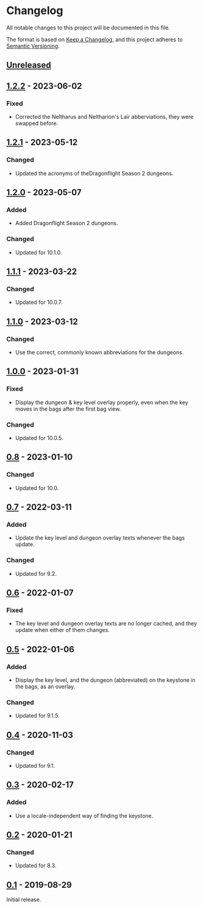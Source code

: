 # Changelog

All notable changes to this project will be documented in this file.

The format is based on [Keep a Changelog](https://keepachangelog.com/en/1.0.0/),
and this project adheres to [Semantic Versioning](https://semver.org/spec/v2.0.0.html).

## [Unreleased]

## [1.2.2] - 2023-06-02

### Fixed

- Corrected the Neltharus and Neltharion's Lair abberviations, they were swapped
  before.

## [1.2.1] - 2023-05-12

### Changed

- Updated the acronyms of theDragonflight Season 2 dungeons.

## [1.2.0] - 2023-05-07

### Added

- Added Dragonflight Season 2 dungeons.

### Changed

- Updated for 10.1.0.

## [1.1.1] - 2023-03-22

### Changed

- Updated for 10.0.7.

## [1.1.0] - 2023-03-12

### Changed

- Use the correct, commonly known abbreviations for the dungeons.

## [1.0.0] - 2023-01-31

### Fixed

- Display the dungeon & key level overlay properly, even when the key moves in
  the bags after the first bag view.

### Changed

- Updated for 10.0.5.

## [0.8] - 2023-01-10

### Changed

- Updated for 10.0.

## [0.7] - 2022-03-11

### Added

- Update the key level and dungeon overlay texts whenever the bags update.

### Changed

- Updated for 9.2.

## [0.6] - 2022-01-07

### Fixed

- The key level and dungeon overlay texts are no longer cached, and they update
  when either of them changes.

## [0.5] - 2022-01-06

### Added

- Display the key level, and the dungeon (abbreviated) on the keystone in the
  bags, as an overlay.

### Changed

- Updated for 9.1.5.

## [0.4] - 2020-11-03

### Changed

- Updated for 9.1.

## [0.3] - 2020-02-17

### Added

- Use a locale-independent way of finding the keystone.

## [0.2] - 2020-01-21

### Changed

- Updated for 8.3.

## [0.1] - 2019-08-29

Initial release.

[unreleased]: https://git.madhouse-project.org/tinkspring/AdiBags_Keystone/compare/v1.2.2...HEAD
[1.2.2]: https://git.madhouse-project.org/tinkspring/AdiBags_Keystone/compare/v1.2.0...v1.2.2
[1.2.1]: https://git.madhouse-project.org/tinkspring/AdiBags_Keystone/compare/v1.2.0...v1.2.1
[1.2.0]: https://git.madhouse-project.org/tinkspring/AdiBags_Keystone/compare/v1.1.1...v1.2.0
[1.1.1]: https://git.madhouse-project.org/tinkspring/AdiBags_Keystone/compare/v1.1.0...v1.1.1
[1.1.0]: https://git.madhouse-project.org/tinkspring/AdiBags_Keystone/compare/v1.0.0...v1.1.0
[1.0.0]: https://git.madhouse-project.org/tinkspring/AdiBags_Keystone/compare/0.8...v1.0.0
[0.8]: https://git.madhouse-project.org/tinkspring/AdiBags_Keystone/compare/0.7...0.8
[0.7]: https://git.madhouse-project.org/tinkspring/AdiBags_Keystone/compare/0.6...0.7
[0.6]: https://git.madhouse-project.org/tinkspring/AdiBags_Keystone/compare/0.5...0.6
[0.5]: https://git.madhouse-project.org/tinkspring/AdiBags_Keystone/compare/0.4...0.5
[0.4]: https://git.madhouse-project.org/tinkspring/AdiBags_Keystone/compare/0.3...0.4
[0.3]: https://git.madhouse-project.org/tinkspring/AdiBags_Keystone/compare/0.2...0.3
[0.2]: https://git.madhouse-project.org/tinkspring/AdiBags_Keystone/compare/0.1...0.2
[0.1]: https://git.madhouse-project.org/tinkspring/AdiBags_Keystone/src/tag/0.1
